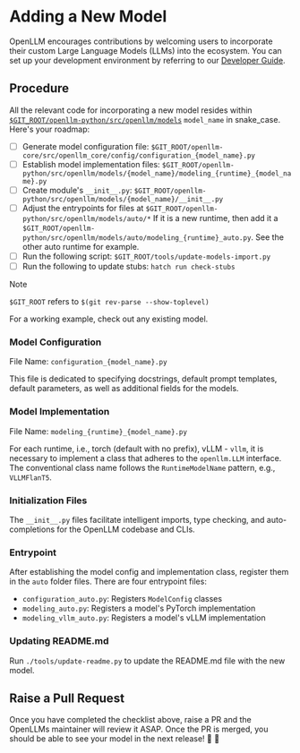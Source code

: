 # Adding a New Model

OpenLLM encourages contributions by welcoming users to incorporate their custom
Large Language Models (LLMs) into the ecosystem. You can set up your development
environment by referring to our
[Developer Guide](https://github.com/bentoml/OpenLLM/blob/main/DEVELOPMENT.md).

## Procedure

All the relevant code for incorporating a new model resides within
[`$GIT_ROOT/openllm-python/src/openllm/models`](./src/openllm/models/) `model_name` in snake_case.
Here's your roadmap:

- [ ] Generate model configuration file:
      `$GIT_ROOT/openllm-core/src/openllm_core/config/configuration_{model_name}.py`
- [ ] Establish model implementation files:
      `$GIT_ROOT/openllm-python/src/openllm/models/{model_name}/modeling_{runtime}_{model_name}.py`
- [ ] Create module's `__init__.py`:
      `$GIT_ROOT/openllm-python/src/openllm/models/{model_name}/__init__.py`
- [ ] Adjust the entrypoints for files at `$GIT_ROOT/openllm-python/src/openllm/models/auto/*` If it is a
      new runtime, then add it a `$GIT_ROOT/openllm-python/src/openllm/models/auto/modeling_{runtime}_auto.py`.
      See the other auto runtime for example.
- [ ] Run the following script: `$GIT_ROOT/tools/update-models-import.py`
- [ ] Run the following to update stubs: `hatch run check-stubs`

> [!NOTE]
>
> `$GIT_ROOT` refers to `$(git rev-parse --show-toplevel)`

For a working example, check out any existing model.

### Model Configuration

File Name: `configuration_{model_name}.py`

This file is dedicated to specifying docstrings, default prompt templates,
default parameters, as well as additional fields for the models.

### Model Implementation

File Name: `modeling_{runtime}_{model_name}.py`

For each runtime, i.e., torch (default with no prefix), vLLM - `vllm`, it is necessary to implement a class that adheres to the `openllm.LLM`
interface. The conventional class name follows the `RuntimeModelName` pattern,
e.g., `VLLMFlanT5`.

### Initialization Files

The `__init__.py` files facilitate intelligent imports, type checking, and
auto-completions for the OpenLLM codebase and CLIs.

### Entrypoint

After establishing the model config and implementation class, register them in
the `auto` folder files. There are four entrypoint files:

- `configuration_auto.py`: Registers `ModelConfig` classes
- `modeling_auto.py`: Registers a model's PyTorch implementation
- `modeling_vllm_auto.py`: Registers a model's vLLM implementation

### Updating README.md

Run `./tools/update-readme.py` to update the README.md file with the new model.

## Raise a Pull Request

Once you have completed the checklist above, raise a PR and the OpenLLMs
maintainer will review it ASAP. Once the PR is merged, you should be able to see
your model in the next release! 🎉 🎊

